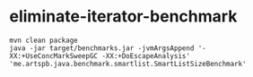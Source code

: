 # eliminate-iterator-benchmark

```
mvn clean package
java -jar target/benchmarks.jar -jvmArgsAppend '-XX:+UseConcMarkSweepGC -XX:+DoEscapeAnalysis' 'me.artspb.java.benchmark.smartlist.SmartListSizeBenchmark'
```
